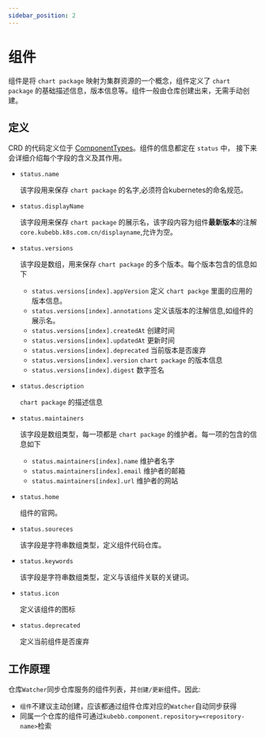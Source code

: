 ```yaml
---
sidebar_position: 2
---
```

# 组件

组件是将 `chart package` 映射为集群资源的一个概念，组件定义了 `chart package` 的基础描述信息，版本信息等。组件一般由仓库创建出来，无需手动创建。

## 定义

CRD 的代码定义位于 [ComponentTypes](https://github.com/kubebb/core/blob/main/api/v1alpha1/component_types.go)。组件的信息都定在 `status` 中， 接下来会详细介绍每个字段的含义及其作用。

- `status.name`

  该字段用来保存 `chart package` 的名字,必须符合kubernetes的命名规范。

- `status.displayName`

  该字段用来保存 `chart package` 的展示名，该字段内容为组件**最新版本**的注解`core.kubebb.k8s.com.cn/displayname`,允许为空。

- `status.versions`

  该字段是数组，用来保存 `chart package` 的多个版本。每个版本包含的信息如下

  - `status.versions[index].appVersion` 定义 `chart packge` 里面的应用的版本信息。
  - `status.versions[index].annotations` 定义该版本的注解信息,如组件的展示名。
  - `status.versions[index].createdAt` 创建时间
  - `status.versions[index].updatedAt` 更新时间
  - `status.versions[index].deprecated` 当前版本是否废弃
  - `status.versions[index].version` `chart package` 的版本信息
  - `status.versions[index].digest` 数字签名
- `status.description`

  `chart package` 的描述信息
- `status.maintainers`

  该字段是数组类型，每一项都是 `chart package` 的维护者。每一项的包含的信息如下

  - `status.maintainers[index].name` 维护者名字
  - `status.maintainers[index].email` 维护者的邮箱
  - `status.maintainers[index].url` 维护者的网站
- `status.home`

  组件的官网。
- `status.soureces`

  该字段是字符串数组类型，定义组件代码仓库。
- `status.keywords`

  该字段是字符串数组类型，定义与该组件关联的关键词。
- `status.icon`

  定义该组件的图标
- `status.deprecated`

  定义当前组件是否废弃

## 工作原理

仓库`Watcher`同步仓库服务的组件列表，并`创建/更新`组件。因此:

- `组件`不建议主动创建，应该都通过组件仓库对应的`Watcher`自动同步获得
- 同属一个仓库的组件可通过`kubebb.component.repository=<repository-name>`检索
